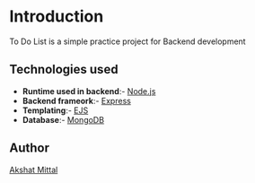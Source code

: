 # Introduction

To Do List is a simple practice project for Backend development

## Technologies used

-   **Runtime used in backend**:- [Node.js](https://nodejs.org)
-   **Backend frameork**:- [Express](https://expressjs.com/)
-   **Templating**:- [EJS](https://ejs.co/)
-   **Database**:- [MongoDB](https://docs.mongodb.com)

## Author

[Akshat Mittal](https://github.com/akshatmittal61)
